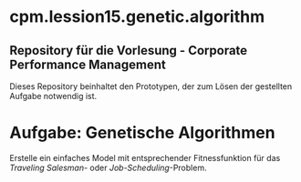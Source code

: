 # cpm.lession15.genetic.algorithm
## Repository für die Vorlesung - Corporate Performance Management

Dieses Repository beinhaltet den Prototypen, der zum Lösen der gestellten Aufgabe notwendig ist.

# Aufgabe: Genetische Algorithmen
Erstelle ein einfaches Model mit entsprechender Fitnessfunktion für das _Traveling Salesman_- oder _Job-Scheduling_-Problem.
